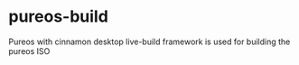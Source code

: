 # pureos-build
Pureos with cinnamon desktop
live-build framework is used for building the pureos ISO
